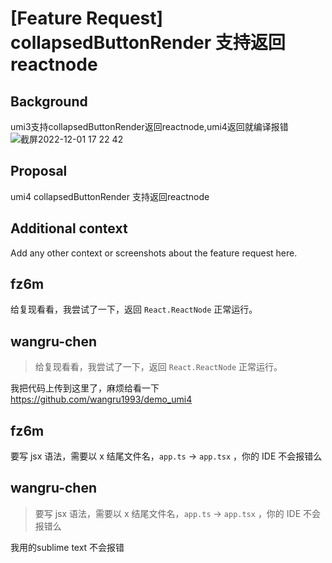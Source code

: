 # [Feature Request] collapsedButtonRender 支持返回reactnode

## Background

umi3支持collapsedButtonRender返回reactnode,umi4返回就编译报错
![截屏2022-12-01 17 22 42](https://user-images.githubusercontent.com/15643700/205016800-ed319db4-5f1c-490e-9d33-c88909a02de4.png)

## Proposal

umi4 collapsedButtonRender 支持返回reactnode

## Additional context

Add any other context or screenshots about the feature request here.

## fz6m

给复现看看，我尝试了一下，返回 `React.ReactNode` 正常运行。

## wangru-chen

> 给复现看看，我尝试了一下，返回 `React.ReactNode` 正常运行。

我把代码上传到这里了，麻烦给看一下 https://github.com/wangru1993/demo_umi4

## fz6m

要写 jsx 语法，需要以 x 结尾文件名，`app.ts` -> `app.tsx` ，你的 IDE 不会报错么

## wangru-chen

> 要写 jsx 语法，需要以 x 结尾文件名，`app.ts` -> `app.tsx` ，你的 IDE 不会报错么

我用的sublime text 不会报错
